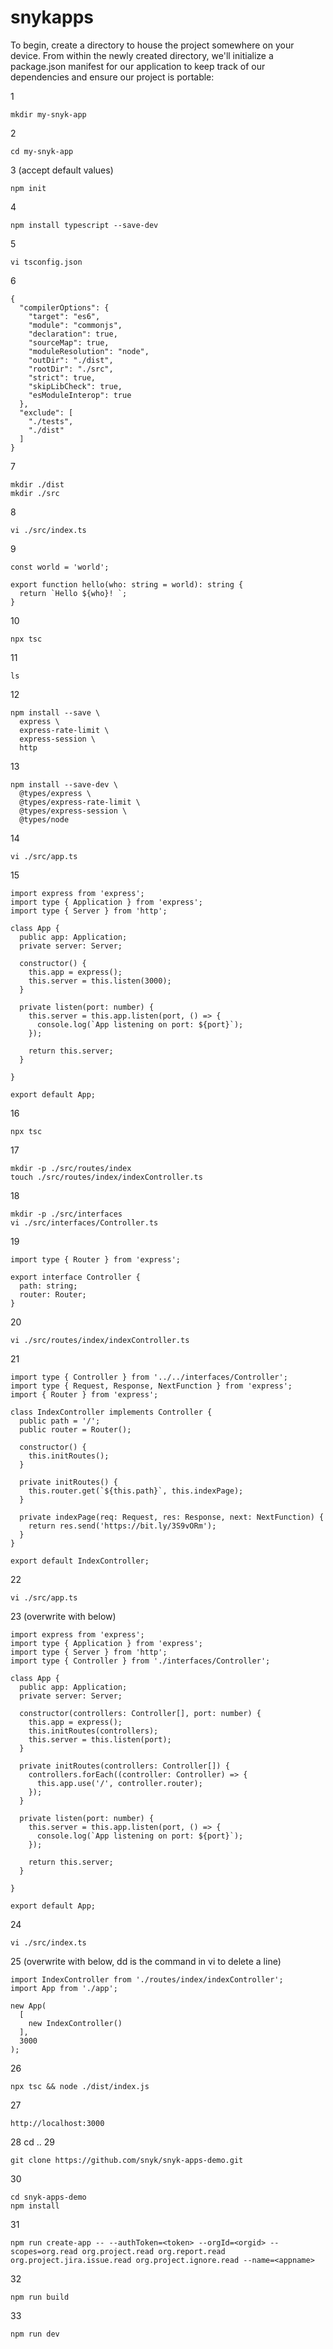# snykapps
To begin, create a directory to house the project somewhere on your device. From within the newly created directory, we'll initialize a package.json manifest for our application to keep track of our dependencies and ensure our project is portable:

1

```
mkdir my-snyk-app
```

2 
```
cd my-snyk-app
```

3 (accept default values)
```
npm init
```
4 
```
npm install typescript --save-dev
```
5 
```
vi tsconfig.json
```

6
```
{
  "compilerOptions": {
    "target": "es6",
    "module": "commonjs",
    "declaration": true,
    "sourceMap": true,
    "moduleResolution": "node",
    "outDir": "./dist",
    "rootDir": "./src",
    "strict": true,
    "skipLibCheck": true,
    "esModuleInterop": true
  },
  "exclude": [
    "./tests",
    "./dist"
  ]
}
```
7 
```
mkdir ./dist
mkdir ./src
```
8 
```
vi ./src/index.ts
```

9
```
const world = 'world';

export function hello(who: string = world): string {
  return `Hello ${who}! `;
}
```
10
```
npx tsc
```
11
```
ls
```
12
```
npm install --save \
  express \
  express-rate-limit \
  express-session \
  http
```
13
```
npm install --save-dev \
  @types/express \
  @types/express-rate-limit \
  @types/express-session \
  @types/node
```
14
```
vi ./src/app.ts
```
15
```
import express from 'express';
import type { Application } from 'express';
import type { Server } from 'http';

class App {
  public app: Application;
  private server: Server;

  constructor() {
    this.app = express();
    this.server = this.listen(3000);
  }

  private listen(port: number) {
    this.server = this.app.listen(port, () => {
      console.log(`App listening on port: ${port}`);
    });

    return this.server;
  }

}

export default App;
```
16
```
npx tsc
```
17
```
mkdir -p ./src/routes/index
touch ./src/routes/index/indexController.ts
```
18
```
mkdir -p ./src/interfaces
vi ./src/interfaces/Controller.ts
```
19
```
import type { Router } from 'express';

export interface Controller {
  path: string;
  router: Router;
}
```
20
```
vi ./src/routes/index/indexController.ts
```
21
```
import type { Controller } from '../../interfaces/Controller';
import type { Request, Response, NextFunction } from 'express';
import { Router } from 'express';

class IndexController implements Controller {
  public path = '/';
  public router = Router();

  constructor() {
    this.initRoutes();
  }

  private initRoutes() {
    this.router.get(`${this.path}`, this.indexPage);
  }

  private indexPage(req: Request, res: Response, next: NextFunction) {
    return res.send('https://bit.ly/3S9vORm');
  }
}

export default IndexController;
```
22 
```
vi ./src/app.ts
```
23 (overwrite with below)
```
import express from 'express';
import type { Application } from 'express';
import type { Server } from 'http';
import type { Controller } from './interfaces/Controller';

class App {
  public app: Application;
  private server: Server;

  constructor(controllers: Controller[], port: number) {
    this.app = express();
    this.initRoutes(controllers);
    this.server = this.listen(port);
  }

  private initRoutes(controllers: Controller[]) {
    controllers.forEach((controller: Controller) => {
      this.app.use('/', controller.router);
    });
  }

  private listen(port: number) {
    this.server = this.app.listen(port, () => {
      console.log(`App listening on port: ${port}`);
    });

    return this.server;
  }

}

export default App;
```
24
```
vi ./src/index.ts
```
25 (overwrite with below, dd is the command in vi to delete a line)
```
import IndexController from './routes/index/indexController';
import App from './app';

new App(
  [
    new IndexController()
  ],
  3000
);
```
26
```
npx tsc && node ./dist/index.js
```
27
```
http://localhost:3000
```


28
cd ..
29
```
git clone https://github.com/snyk/snyk-apps-demo.git
```
30
```
cd snyk-apps-demo
npm install
```
31
```
npm run create-app -- --authToken=<token> --orgId=<orgid> --scopes=org.read org.project.read org.report.read org.project.jira.issue.read org.project.ignore.read --name=<appname>
```
32
```
npm run build
```
33
```
npm run dev
```

